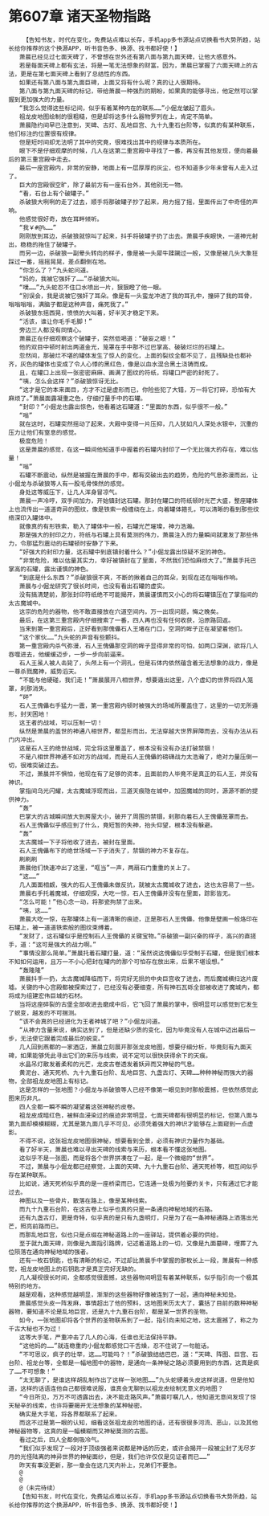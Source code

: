 # 第607章 诸天圣物指路
        【告知书友，时代在变化，免费站点难以长存，手机app多书源站点切换看书大势所趋，站长给你推荐的这个换源APP，听书音色多、换源、找书都好使！】
       萧晨已经见过七面天碑了，不曾想在世外还有第八面与第九面天碑，让他大感意外。
       若是每面天碑上都有玄法，将是一笔无法想象的财富。因为，萧晨已掌握了六面天碑上的古法，更是在第七面天碑上看到了总结性的东西。
       如果还有第八面与第九面巨碑，上面又将有什么呢？真的让人很期待。
       第八面与第九面天碑的标记，带给萧晨一种强烈的期盼，如果真的能够寻出，他定然可以掌握到更加强大的力量。
       “我怎么觉得这些标记间，似乎有着某种内在的联系……”小倔龙皱起了眉头。
       祖龙皮地图绘制的很粗糙，但是却将这多什么器物罗列在上，肯定不简单。
       萧晨隐约间早已注意到，天碑、古灯、乱地巨宫、九十九重石台阶等，似真的有某种联系，他们标注的位置很有规律。
       但是短时间却无法明了其中的究竟，很难找出其中的规律与本质所在。
       眼下不是仔细观摩的时候，几人在这第二重宫殿中寻找了一番，再没有其他发现，便向着最后的第三重宫殿中走去。
       最后一座宫殿内，非常的安静，地面上有一层厚厚的灰尘，也不知道多少年未曾有人走入过了。
       巨大的宫殿很空旷，除了最前方有一座石台外，其他别无一物。
       “看，石台上有个破罐子。”
       杀破狼大咧咧的走了过去，顺手将那破罐子抄了起来，用力摇了摇，里面传出了中奇怪的声响。
       他感觉很好奇，放在耳畔倾听。
       “我￥#@%……”
       刚刚放到耳边，杀破狼就惊叫了起来，抖手将破罐子扔了出去。萧晨手疾眼快，一道神光射出，稳稳的拖住了破罐子。
       而另一边，杀破狼一副晕头转向的样子，像是被一头犀牛蹂躏过一般，又像是被几头大象狂踩过一番，摇摇晃晃，差点翻倒在地。
       “你怎么了？”九头蛇问道。
       “妈的，我被它强奸了……”杀破狼大叫。
       “噗……”九头蛇忍不住口水喷出一片，狠狠瞪了他一眼。
       “别误会，我是说被它强奸了耳朵。像是有一头蛮龙冲进了我的耳孔中，撞碎了我的耳骨，嗡嗡嗡嗡，满脑子都是这种声音，痛死我了。”
       杀破狼东摇西晃，愤愤的大叫着，好半天才稳定下来。
       “活该，谁让你毛手毛脚！”
       旁边三人都没有同情心。
       萧晨正在仔细观察这个破罐子，突然低喝道：“破妄之眼！”
       他的双目中顿时射出两道金光，笼罩在手中那不过巴掌高、破破烂烂的石罐上。
       忽然间，那破烂不堪的罐体发生了惊人的变化，上面的裂纹全都不见了，且残缺处也都补齐，灰色的罐体也变成了令人心悸的黑红色，像是以血水混合黑土浇铸而成。
       且，在罐口上出现一张密密麻麻、画满了图纹的符纸，将罐口严密的封死了。
       “咦，怎么会这样？”杀破狼惊讶无比。
       “这才是它的本来面目，方才不过是虚形而已，你险些犯了大错，万一将它打碎，恐怕有大麻烦了。”萧晨面露凝重之色，仔细打量手中的石罐。
       “封印？”小倔龙也露出惊色，他看着这石罐道：“里面的东西，似乎很不一般。”
       “嗡”
       就在这时，石罐突然摇动了起来，大殿中变得一片压抑，几人犹如凡人深处水银中，沉重的压力让他们有窒息的感觉。
       极度危险！
       这是萧晨的感觉，在这一瞬间他知道手中握着的石罐内封印了一个无比强大的存在，难以估量！
       “嗡”
       石罐不断震动，纵然是被握在萧晨的手中，都有突破出去的趋势，危险的气息弥漫而出，让小倔龙与杀破狼等人有一股毛骨悚然的感觉。
       身处这等威压下，让几人浑身冒凉气。
       萧晨一声冷哼，双手间加力，开始镇封这石罐。那封在罐口的符纸顿时光芒大盛，整座罐体上也流传出一道道奇异的图纹，像是铁索一般缠绕在上，向着罐体箍扎，可以清晰的看到那些纹络深印入罐体中。
       就像真的有形铁索，勒入了罐体中一般，石罐光芒璀璨，神力浩瀚。
       那是强大的封印之力，符纸与石罐上具有莫测的伟力，萧晨注入的力量瞬间就激发了那些伟力，令那猛烈震动的石罐顿时安静了下来。
       “好强大的封印力量，这石罐中到底镇封着什么？”小倔龙露出惊疑不定的神色。
       “非常危险，难以估量其实力，幸好被镇封在了里面，不然我们恐怕麻烦大了。”萧晨手托巴掌高的石罐，露出谨慎的神色。
       “到底是什么东西？”杀破狼很不爽，不断的揪着自己的耳朵，到现在还在嗡嗡作响。
       萧晨与小倔龙研究了很长时间，也没有看出石罐的虚实。
       没有搞清楚前，那张封印符纸绝不可能揭开，萧晨谨慎而又小心的将石罐镇压在了掌指间的太古魔城中。
       这宗的危险的器物，他不敢直接放在穴道空间内，万一出现问题，悔之晚矣。
       最后，在这第三重宫殿内仔细搜索了一番，四人再也没有任何收获，沿原路回返。
       当来到第一重宫殿后，正好看到那傀儡石人王堵在门口，空洞的眸子正在凝望着他们。
       “这个家伙……”九头蛇的声音有些颤抖。
       第一重宫殿内杀气弥漫，石人王傀儡那空洞的眸子显得非常的可怕，如两口深渊，欲将几人吞噬进去，他缓缓迈步，一步一步向前逼来。
       石人王虽人被人击毙了，头颅上有一个洞孔，但是石体内依然蕴含着无法想象的战力，像是一尊杀戮魔神，威势滔天。
       “不能与他硬碰，我们走！”萧晨展开八相世界，想要遁出这里，八个虚幻的世界将四人笼罩，刹那消失。
       “砰”
       石人王傀儡右手猛力一震，第一重宫殿内顿时被强大的场域所覆盖住了，这里的一切无所遁形，封天困地！
       这王者的战域，可以压制一切！
       纵然是萧晨的盖世的神通八相世界，都显形而出，无法穿越大世界屏障而去，没有办法从石门内冲出。
       这是石人王的绝世战域，完全将这里覆盖了，根本没有没有办法打破禁锢！
       不是八相世界神通不如对方的战域，而是石人王傀儡的磅礴战力太浩瀚了，绝对力量压倒一切，很难突破过去。
       不过，萧晨并不惧怕，他现在有了足够的资本，且面前的人毕竟不是真正的石人王，并没有神识。
       掌指间乌光闪耀，太古魔城浮现而出，三道天痕隐在城中，加固魔城的同时，源源不断的提供神力。
       “轰”
       巴掌大的古城瞬间放大到房屋大小，破开了周围的禁锢，刹那向着石人王傀儡笼罩而去。
       石人王傀儡似乎感应到了什么，竟短暂的失神，抬头仰望，根本没有躲避。
       “轰”
       太古魔城一下子将他收了进去，被封在里面。
       石人王傀儡布下的绝世场域一下子消失了，禁锢的神力不复存在。
       刷刷刷
       萧晨他们快速冲出了这里，“哐当”一声，两扇石门重重的关上了。
       “这……”
       几人面面相觑，强大的石人王傀儡未做反抗，就被太古魔城收了进去，这也太容易了一些。
       萧晨右手托着魔城，仔细观探，大吃一惊，石人王傀儡并没有在里面，踪影皆无。
       “怎么可能！”他心念一动，将那瓷拘禁了出来。
       “咦，这……”
       萧晨大吃一惊，在那罐体上有一道清晰的痕迹，正是那石人王傀儡，他像是壁画一般烙印在石罐上，被一道道铁索般的图纹束缚着。
       “发财了，这石罐似乎是控制石人王傀儡的关键宝物。”杀破狼一副兴奋的样子，高兴的直搓手，道：“这可是强大的战力啊。”
       “事情没那么简单。”萧晨托着石罐打量，道：“虽然说这傀儡似乎受制于石罐，但是我们根本不知如何运用，且万一不小心把封在罐内的那个可怕存在放出来，后果不堪设想。”
       “轰隆隆”
       萧晨抖手一扔，太古魔城降临而下，将完好无损的中央巨宫收了进去，而后魔城横扫这片废墟。关键的中心宫殿都被探索过了，已经没有必要细查，所有神石瓦砾全部被收进了魔城内，都将成为组建宏伟巨城的石材。
       当将这座碎裂的古堡全部收进去磨成中后，它飞回了萧晨的掌中，很明显可以感觉到它发生了蜕变，越发的不可揣测。
       “该不会真的已经进化为王者神城了吧？”小倔龙问道。
       “从神力含量来说，确实达到了，但是还缺少质的变化，因为毕竟没有人在城中迈出最后一步，无法使它跟着完成最后的蜕变。”
       几人回到燕都的一家酒店，萧晨立刻展开那张龙皮地图，想要仔细分析，毕竟刻有九面天碑，如果能够凭此寻出它们的来历与线索，说不定可以很快获得余下的天痕。
       水晶吊灯散发着柔和的光芒，龙皮古卷透发着妖异而又神秘的气息。
       黄泥台、通天死桥、九十九重石台阶、乱地巨宫、九盏古灯、天碑……种种神秘而强大的器物，全部祖龙皮地图上有标记。
       这是怎样的一张地图？小倔龙与杀破狼等人已经不像第一眼见到时那般震撼，但依然感觉此图来历非凡。
       四人全都一瞬不瞬的凝望着这张神秘的皮卷。
       祖龙皮成暗红色，被鲜血浸染过的痕迹非常明显，七面天碑都有很明显的标记，但第八面与第九面却模模糊糊，尤其是第九面几乎不可见，必须凭着强大的神识才能够在上面窥到一点虚影。
       不得不说，这张祖龙皮地图很神秘，想要看到全景，必须有神识力量作为基础。
       看了好半天，萧晨也难以寻出天碑的线索与来历，根本看不懂这张地图。
       这似乎不是一张图，而是将各个世界拼凑在了一起，是一个微缩的“世界”。
       不过，萧晨与小倔龙都已经察觉，上面的天碑、九十九重石台阶、通天死桥等，相互间似乎存在某种联系。
       比如说，通天死桥似乎真的是一座桥梁而已，它连通一处极为险要的关卡，只有通过它才能过去。
       神图以及一些骨片，散落在路上，像是某种线索。
       而九十九重石台阶，在这古卷上似乎也真的只是一条通向神秘地域的石路。
       还有九盏古灯，更是奇特，似乎真的是只有九盏明灯，只是为了在一条神秘通路上洒落出光芒，照亮前路而已。
       而那乱地巨宫，似也只是点缀在神秘道路上的一座驿站，提供着必要的供给。
       至于就九面天碑，则像是九面指引路牌，记述着道路上的一切，又像是九面墓碑，埋葬了九位陨落在通向神秘地域的强者。
       还有一枚石钥匙，也有清晰的标记，不过却比萧晨手中掌握的那枚长上一段，萧晨有一种感觉，祖龙皮地图上的石钥匙才是真正完好无缺的。
       几人凝视很长时间，全都感觉很震撼，这些器物间明显有着某种联系，似乎指引向一个极其特别的地方。
       越是观看，这种感觉越明显，渐渐的这些器物好像被连到了一起，通向神秘未知处。
       萧晨感觉头皮一阵发麻，事情超出了他的预料，这地图来历太大了，囊括了目前的数种神秘器物，要知道不论是乱地巨宫，还是九十九重石台阶，都是某一世界的圣物。
       如今，一张地图却将各个世界的圣物联系到了一起，指引向未知之地，这太震撼了，称之为千古大秘也不为过！
       这等大手笔，严重冲击了几人的心海，任谁也无法保持平静。
       “这他妈的……”就连稳重的小倔龙都感觉口干舌燥，忍不住说了一句脏话。
       “不可思议，疯子的壮举，这……可能吗？！”杀破狼结结巴巴，道：“天碑、阵图、巨宫、石台阶、祖龙台等，全都是一幅地图中的器物，是通向一条神秘之路必须要用到的东西，这真是疯了……不可想象！”
       “太无聊了，是谁这样胡乱制作出了这样一张地图……”九头蛇硬着头皮这样说道，但是他知道，这样的话语连他自己都很难说服，谁真会无聊到以祖龙皮绘制无意义的地图？
       “今日所见，万万不可透露出去，决不能走路风声。”萧晨叮嘱几人，他知道无意间发现了惊天秘辛的线索，也许将要揭开无法想象的某种秘密。
       确实是大手笔，将各界都联系了起来。
       而这不过是第一眼的认知，细看这张祖龙皮的地图的话，还有很很多河流、恶山，以及其他神秘器物等，这真的是一幅模糊而又神秘莫测的古图。
       看过之后，四人全都倒吸冷气。
       “我们似乎发现了一段对于顶级强者来说都是神话的历史，或许会揭开一段被尘封了无尽岁月的光怪陆离的神异世界的神秘面纱，但是，我们也许仅仅是见证者而已……”
       昨天有事没更新，那一章会在这几天内补上，兄弟们不要急。
       @
       @
       @（未完待续）
       【告知书友，时代在变化，免费站点难以长存，手机app多书源站点切换看书大势所趋，站长给你推荐的这个换源APP，听书音色多、换源、找书都好使！】